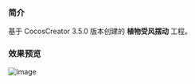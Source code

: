 ### 简介
基于 CocosCreator 3.5.0 版本创建的 **植物受风摆动** 工程。

### 效果预览
![image](../../../gif/202202/2022022503.gif)